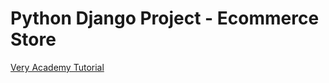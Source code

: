 # Python Django Project - Ecommerce Store
[Very Academy Tutorial](https://www.youtube.com/watch?v=UqSJCVePEWU&ab_channel=VeryAcademy)
